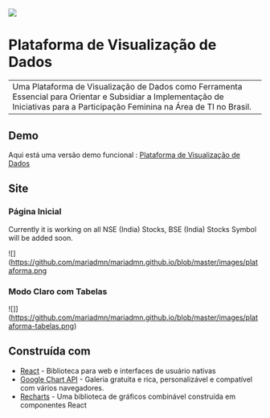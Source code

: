 # ![](https://github.com/mariadmn/mariadmn.github.io/blob/master/images/plataforma.png)
# Plataforma de Visualização de Dados
<table>
<tr>
<td>
  Uma Plataforma de Visualização de Dados como Ferramenta Essencial para Orientar e Subsidiar a Implementação de Iniciativas para a Participação Feminina na Área de TI no Brasil.
</td>
</tr>
</table>

## Demo
Aqui está uma versão demo funcional :  [Plataforma de Visualização de Dados](https://master--thriving-dodol-7435ba.netlify.app/)

## Site

### Página Inicial
Currently it is working on all NSE (India) Stocks, BSE (India) Stocks Symbol will be added soon.

![](https://github.com/mariadmn/mariadmn.github.io/blob/master/images/plataforma.png

### Modo Claro com Tabelas
![]](https://github.com/mariadmn/mariadmn.github.io/blob/master/images/plataforma-tabelas.png)



## Construída com

- [React](https://react.dev/) - Biblioteca para web e interfaces de usuário nativas
- [Google Chart API](https://developers.google.com/chart/interactive/docs/quick_start) - Galeria gratuita e rica, personalizável e compatível com vários navegadores.
- [Recharts]([http://getbootstrap.com/](https://recharts.org/en-US/api)) - Uma biblioteca de gráficos combinável construída em componentes React



